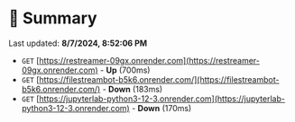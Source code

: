 # 📖 Summary
Last updated: **8/7/2024, 8:52:06 PM**

- `GET` [https://restreamer-09gx.onrender.com](https://restreamer-09gx.onrender.com) - **Up** (700ms)
- `GET` [https://filestreambot-b5k6.onrender.com/](https://filestreambot-b5k6.onrender.com/) - **Down** (183ms)
- `GET` [https://jupyterlab-python3-12-3.onrender.com](https://jupyterlab-python3-12-3.onrender.com) - **Down** (170ms)
